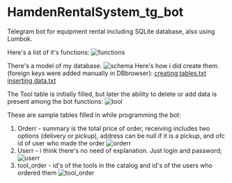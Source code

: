 # HamdenRentalSystem_tg_bot
Telegram bot for equipment rental including SQLite database, also using Lombok.

Here's a list of it's functions:
![functions](https://github.com/nedmah/HamdenRentalSystem_tg_bot/assets/114877544/3f4b933b-0e1e-49d4-abe2-dfc52458e9c9)


There's a model of my database.
![schema](https://github.com/nedmah/HamdenRentalSystem_tg_bot/assets/114877544/3fac4372-0633-4dd6-8821-11ad86883caf)
Here's how i did create them.(foreign keys were added manually in DBbrowser):
[creating tables.txt](https://github.com/nedmah/HamdenRentalSystem_tg_bot/files/11518361/creating.tables.txt)
[inserting data.txt](https://github.com/nedmah/HamdenRentalSystem_tg_bot/files/11518362/inserting.data.txt)

The Tool table is initially filled, but later the ability to delete or add data is present among the bot functions:
![tool](https://github.com/nedmah/HamdenRentalSystem_tg_bot/assets/114877544/343024c3-2a9f-49ac-a26c-2fbe42fb46e2)


These are sample tables filled in while programming the bot:
1) Orderr - summary is the total price of order, receiving includes two options (delivery or pickup), address can be null if it is a pickup, and ofc id of user who made the order
![orderr](https://github.com/nedmah/HamdenRentalSystem_tg_bot/assets/114877544/f24eb4ed-fa2e-44a7-8883-350de82162b6)
2) Userr - i think there's no need of explanation. Just login and password;
![userr](https://github.com/nedmah/HamdenRentalSystem_tg_bot/assets/114877544/fccc05a0-b2d0-4af0-aa3c-7e05411fb3d3)
3) tool_order - id's of the tools in the catalog and id's of the users who ordered them
![tool_order](https://github.com/nedmah/HamdenRentalSystem_tg_bot/assets/114877544/91653423-c09d-46de-b06b-82d9883d08cb)
